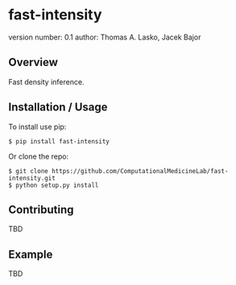 fast-intensity
===============================

version number: 0.1
author: Thomas A. Lasko, Jacek Bajor

Overview
--------

Fast density inference.

Installation / Usage
--------------------

To install use pip:

    $ pip install fast-intensity


Or clone the repo:

    $ git clone https://github.com/ComputationalMedicineLab/fast-intensity.git
    $ python setup.py install

Contributing
------------

TBD

Example
-------

TBD
